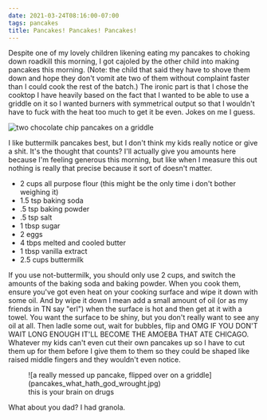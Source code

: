 ```yaml
---
date: 2021-03-24T08:16:00-07:00
tags: pancakes
title: Pancakes! Pancakes! Pancakes!
---
```


Despite one of my lovely children likening eating my pancakes to choking down roadkill this morning, I got cajoled by the other child into making pancakes this morning. (Note: the child that said they have to shove them down and hope they don't vomit ate two of them without complaint faster than I could cook the rest of the batch.) The ironic part is that I chose the cooktop I have heavily based on the fact that I wanted to be able to use a griddle on it so I wanted burners with symmetrical output so that I wouldn't have to fuck with the heat too much to get it be even.  Jokes on me I guess.

![two chocolate chip pancakes on a griddle](pancakes_before_the_fall.jpg)

I like buttermilk pancakes best, but I don't think my kids really notice or give a shit. It's the thought that counts? I'll actually give you amounts here because I'm feeling generous this morning, but like when I measure this out nothing is really that precise because it sort of doesn't matter.

* 2 cups all purpose flour (this might be the only time i don't bother weighing it)
* 1.5 tsp baking soda
* .5 tsp baking powder
* .5 tsp salt
* 1 tbsp sugar
* 2 eggs
* 4 tbps melted and cooled butter
* 1 tbsp vanilla extract
* 2.5 cups buttermilk

If you use not-buttermilk, you should only use 2 cups, and switch the amounts of the baking soda and baking powder. When you cook them, ensure you've got even heat on your cooking surface and wipe it down with some oil. And by wipe it down I mean add a small amount of oil (or as my friends in TN say "erl") when the surface is hot and then get at it with a towel. You want the surface to be shiny, but you don't really want to see any oil at all.  Then ladle some out, wait for bubbles, flip and OMG IF YOU DON'T WAIT LONG ENOUGH IT'LL BECOME THE AMOEBA THAT ATE CHICAGO. Whatever my kids can't even cut their own pancakes up so I have to cut them up for them before I give them to them so they could be shaped like raised middle fingers and they wouldn't even notice.

<figure>
![a really messed up pancake, flipped over on a griddle](pancakes_what_hath_god_wrought.jpg)
<figcaption>this is your brain on drugs</figcaption>
</figure>

What about you dad? I had granola.
